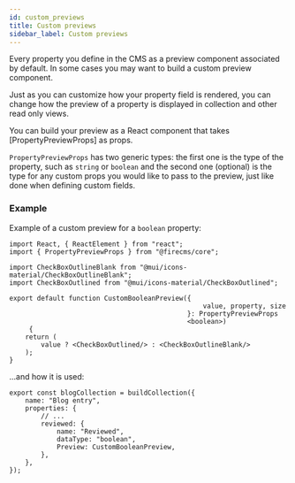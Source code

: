 ```yaml
---
id: custom_previews
title: Custom previews
sidebar_label: Custom previews
---
```


Every property you define in the CMS as a preview component associated by
default. In some cases you may want to build a custom preview component.

Just as you can customize how your property field is rendered, you can change
how the preview of a property is displayed in collection and other read only
views.

You can build your preview as a React component that takes
[PropertyPreviewProps] as props.

`PropertyPreviewProps` has two generic types: the first one is the type of the
property, such as `string` or `boolean` and the second one (optional) is the
type for any custom props you would like to pass to the preview, just like
done when defining custom fields.

### Example

Example of a custom preview for a `boolean` property:

```tsx
import React, { ReactElement } from "react";
import { PropertyPreviewProps } from "@firecms/core";

import CheckBoxOutlineBlank from "@mui/icons-material/CheckBoxOutlineBlank";
import CheckBoxOutlined from "@mui/icons-material/CheckBoxOutlined";

export default function CustomBooleanPreview({
                                                 value, property, size
                                             }: PropertyPreviewProps
                                             <boolean>)
     {
    return (
        value ? <CheckBoxOutlined/> : <CheckBoxOutlineBlank/>
    );
}
```

...and how it is used:

```tsx
export const blogCollection = buildCollection({
    name: "Blog entry",
    properties: {
        // ...
        reviewed: {
            name: "Reviewed",
            dataType: "boolean",
            Preview: CustomBooleanPreview,
        },
    },
});
```
